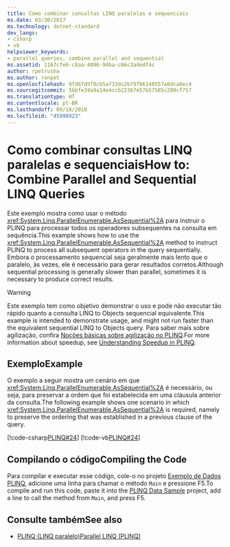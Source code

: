 ```yaml
---
title: Como combinar consultas LINQ paralelas e sequenciais
ms.date: 03/30/2017
ms.technology: dotnet-standard
dev_langs:
- csharp
- vb
helpviewer_keywords:
- parallel queries, combine parallel and sequential
ms.assetid: 1167cfe6-c8aa-4096-94ba-c66c3a4edf4c
author: rpetrusha
ms.author: ronpet
ms.openlocfilehash: 9fd67d5f0cb5af33dc2b79f86148557a0dca6ec4
ms.sourcegitcommit: 5bbfe34a9a14e4ccb22367e57b57585c208cf757
ms.translationtype: HT
ms.contentlocale: pt-BR
ms.lasthandoff: 09/18/2018
ms.locfileid: "45998923"
---
```

# <a name="how-to-combine-parallel-and-sequential-linq-queries"></a><span data-ttu-id="c2558-102">Como combinar consultas LINQ paralelas e sequenciais</span><span class="sxs-lookup"><span data-stu-id="c2558-102">How to: Combine Parallel and Sequential LINQ Queries</span></span>
<span data-ttu-id="c2558-103">Este exemplo mostra como usar o método <xref:System.Linq.ParallelEnumerable.AsSequential%2A> para instruir o PLINQ para processar todos os operadores subsequentes na consulta em sequência.</span><span class="sxs-lookup"><span data-stu-id="c2558-103">This example shows how to use the <xref:System.Linq.ParallelEnumerable.AsSequential%2A> method to instruct PLINQ to process all subsequent operators in the query sequentially.</span></span> <span data-ttu-id="c2558-104">Embora o processamento sequencial seja geralmente mais lento que o paralelo, às vezes, ele é necessário para gerar resultados corretos.</span><span class="sxs-lookup"><span data-stu-id="c2558-104">Although sequential processing is generally slower than parallel, sometimes it is necessary to produce correct results.</span></span>  
  
> [!WARNING]
>  <span data-ttu-id="c2558-105">Este exemplo tem como objetivo demonstrar o uso e pode não executar tão rápido quanto a consulta LINQ to Objects sequencial equivalente.</span><span class="sxs-lookup"><span data-stu-id="c2558-105">This example is intended to demonstrate usage, and might not run faster than the equivalent sequential LINQ to Objects query.</span></span> <span data-ttu-id="c2558-106">Para saber mais sobre agilização, confira [Noções básicas sobre agilização no PLINQ](../../../docs/standard/parallel-programming/understanding-speedup-in-plinq.md).</span><span class="sxs-lookup"><span data-stu-id="c2558-106">For more information about speedup, see [Understanding Speedup in PLINQ](../../../docs/standard/parallel-programming/understanding-speedup-in-plinq.md).</span></span>  
  
## <a name="example"></a><span data-ttu-id="c2558-107">Exemplo</span><span class="sxs-lookup"><span data-stu-id="c2558-107">Example</span></span>  
 <span data-ttu-id="c2558-108">O exemplo a seguir mostra um cenário em que <xref:System.Linq.ParallelEnumerable.AsSequential%2A> é necessário, ou seja, para preservar a ordem que foi estabelecida em uma cláusula anterior da consulta.</span><span class="sxs-lookup"><span data-stu-id="c2558-108">The following example shows one scenario in which <xref:System.Linq.ParallelEnumerable.AsSequential%2A> is required, namely to preserve the ordering that was established in a previous clause of the query.</span></span>  
  
 [!code-csharp[PLINQ#24](../../../samples/snippets/csharp/VS_Snippets_Misc/plinq/cs/plinqsamples.cs#24)]
 [!code-vb[PLINQ#24](../../../samples/snippets/visualbasic/VS_Snippets_Misc/plinq/vb/plinqsnippets1.vb#24)]  
  
## <a name="compiling-the-code"></a><span data-ttu-id="c2558-109">Compilando o código</span><span class="sxs-lookup"><span data-stu-id="c2558-109">Compiling the Code</span></span>  
 <span data-ttu-id="c2558-110">Para compilar e executar esse código, cole-o no projeto [Exemplo de Dados PLINQ](../../../docs/standard/parallel-programming/plinq-data-sample.md), adicione uma linha para chamar o método `Main` e pressione F5.</span><span class="sxs-lookup"><span data-stu-id="c2558-110">To compile and run this code, paste it into the [PLINQ Data Sample](../../../docs/standard/parallel-programming/plinq-data-sample.md) project, add a line to call the method from `Main`, and press F5.</span></span>  
  
## <a name="see-also"></a><span data-ttu-id="c2558-111">Consulte também</span><span class="sxs-lookup"><span data-stu-id="c2558-111">See also</span></span>

- [<span data-ttu-id="c2558-112">PLINQ (LINQ paralelo)</span><span class="sxs-lookup"><span data-stu-id="c2558-112">Parallel LINQ (PLINQ)</span></span>](../../../docs/standard/parallel-programming/parallel-linq-plinq.md)
